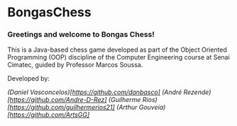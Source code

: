 # BongasChess

### Greetings and welcome to Bongas Chess!

This is a Java-based chess game developed as part of the Object Oriented Programming (OOP) discipline of the Computer Engineering course at Senai Cimatec, guided by Professor Marcos Soussa.

Developed by:

_(Daniel Vasconcelos)[https://github.com/danbasco]_
_(André Rezende)[https://github.com/Andre-D-Rez]_
_(Guilherme Rios)[https://github.com/guilhermerios21]_
_(Arthur Gouveia)[https://github.com/ArtsGG]_